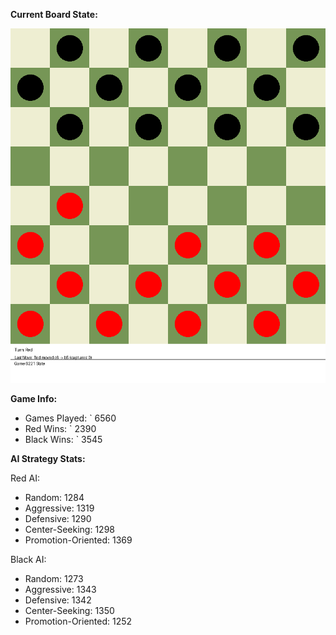 
**Current Board State:**  
<!-- START_GIF -->
![Checkers Game](./checkers_game.gif)
<!-- END_GIF -->

**Game Info:**  
- Games Played: `<!-- GAMES_PLAYED --> 6560
- Red Wins: `<!-- RED_WINS --> 2390
- Black Wins: `<!-- BLACK_WINS --> 3545

<!-- AI_STATS -->
**AI Strategy Stats:**

Red AI:
- Random: 1284
- Aggressive: 1319
- Defensive: 1290
- Center-Seeking: 1298
- Promotion-Oriented: 1369

Black AI:
- Random: 1273
- Aggressive: 1343
- Defensive: 1342
- Center-Seeking: 1350
- Promotion-Oriented: 1252
